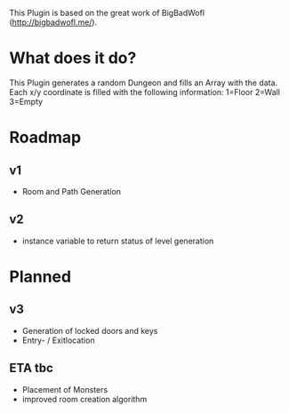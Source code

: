 This Plugin is based on the great work of BigBadWofl (http://bigbadwofl.me/).

What does it do?
================
This Plugin generates a random Dungeon and fills an Array with the data.
Each x/y coordinate is filled with the following information:
1=Floor
2=Wall
3=Empty

Roadmap
=======
v1
--
- Room and Path Generation

v2
--
- instance variable to return status of level generation

Planned
=======
v3
--
- Generation of locked doors and keys
- Entry- / Exitlocation

ETA tbc
-------
- Placement of Monsters
- improved room creation algorithm
